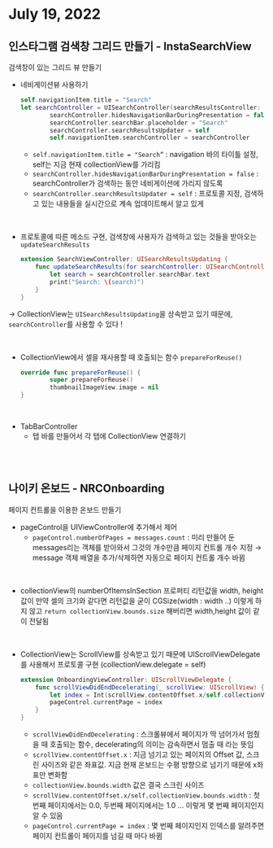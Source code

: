 # July 19, 2022

## 인스타그램 검색창 그리드 만들기 - InstaSearchView

검색창이 있는 그리드 뷰 만들기

- 네비게이션뷰 사용하기
    
    ```swift
    self.navigationItem.title = "Search"
    let searchController = UISearchController(searchResultsController: nil)
            searchController.hidesNavigationBarDuringPresentation = false
            searchController.searchBar.placeholder = "Search"
            searchController.searchResultsUpdater = self
            self.navigationItem.searchController = searchController
    ```
    
    - `self.navigationItem.title = "Search”` : navigation 바의 타이틀 설정, self는 지금 현재 collectionView를 가리킴
    - `searchController.hidesNavigationBarDuringPresentation = false` : searchController가 검색하는 동안 네비게이션에 가리지 않도록
    - `searchController.searchResultsUpdater = self` : 프로토콜 지정, 검색하고 있는 내용들을 실시간으로 계속 업데이트해서 알고 있게
<br>

- 프로토콜에 따른 메소드 구현, 검색창에 사용자가 검색하고 있는 것들을 받아오는 `updateSearchResults`
    
    ```swift
    extension SearchViewController: UISearchResultsUpdating {
        func updateSearchResults(for searchController: UISearchController) {
            let search = searchController.searchBar.text
            print("Search: \(search)")
        }     
    }
    ```
    

→ CollectionView는 `UISearchResultsUpdating`을 상속받고 있기 때문에, `searchController`를 사용할 수 있다 !

<br>

- CollectionView에서 셀을 재사용할 때 호출되는 함수 `prepareForReuse()`
    
    ```swift
    override func prepareForReuse() {
            super.prepareForReuse()
            thumbnailImageView.image = nil 
    }
    ```
    
<br>

- TabBarController
    - 탭 바를 만들어서 각 탭에 CollectionView 연결하기
    
<br><br>

## 나이키 온보드 - NRCOnboarding

페이지 컨트롤을 이용한 온보드 만들기

- pageControl을 UIViewController에 추가해서 제어
    - `pageControl.numberOfPages = messages.count` : 미리 만들어 둔 messages리는 객체를 받아와서 그것의 개수만큼 페이지 컨트롤 개수 지정 → message 객체 배열을 추가/삭제하면 자동으로 페이지 컨트롤 개수 바뀜
    
<br>
    
- collectionView의 numberOfItemsInSection 프로퍼티 리턴값을 width, height 값이 만약 셀의 크기와 같다면 리턴값을 굳이 CGSize(width : width ..) 이렇게 하지 않고 `return collectionView.bounds.size` 해버리면 width,height 값이 같이 전달됨

<br>

- CollectionView는 ScrollView를 상속받고 있기 때문에 UIScrollViewDelegate를 사용해서 프로토콜 구현 (collectionView.delegate = self)
    
    ```swift
    extension OnboardingViewController: UIScrollViewDelegate {
        func scrollViewDidEndDecelerating(_ scrollView: UIScrollView) {
            let index = Int(scrollView.contentOffset.x/self.collectionView.bounds.width)
            pageControl.currentPage = index
        }
    }
    ```
    
    - `scrollViewDidEndDecelerating` : 스크롤뷰에서 페이지가 딱 넘어가서 멈췄을 때 호출되는 함수, decelerating의 의미는 감속하면서 멈출 때 라는 뜻임
    - `scrollView.contentOffset.x` : 지금 넘기고 있는 페이지의 Offset 값, 스크린 사이즈와 같은 좌표값. 지금 현재 온보드는 수평 방향으로 넘기기 때문에 x좌표만 변화함
    - `collectionView.bounds.width` 값은 결국 스크린 사이즈
    - `scrollView.contentOffset.x/self.collectionView.bounds.width` : 첫 번째 페이지에서는 0.0, 두번째 페이지에서는 1.0 … 이렇게 몇 번째 페이지인지 알 수 있음
    - `pageControl.currentPage = index` : 몇 번째 페이지인지 인덱스를 알려주면 페이지 컨트롤이 페이지를 넘길 때 마다 바뀜
